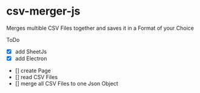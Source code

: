 # csv-merger-js 

Merges multible CSV Files together and saves it in a Format of your Choice

ToDo
- [X] add SheetJs
- [X] add Electron
- [] create Page
- [] read CSV Files
- [] merge all CSV Files to one Json Object